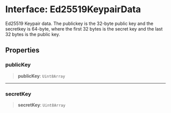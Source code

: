 # Interface: Ed25519KeypairData

Ed25519 Keypair data. The publickey is the 32-byte public key and
the secretkey is 64-byte, where the first 32 bytes is the secret
key and the last 32 bytes is the public key.

## Properties

### publicKey

> **publicKey**: `Uint8Array`

---

### secretKey

> **secretKey**: `Uint8Array`
